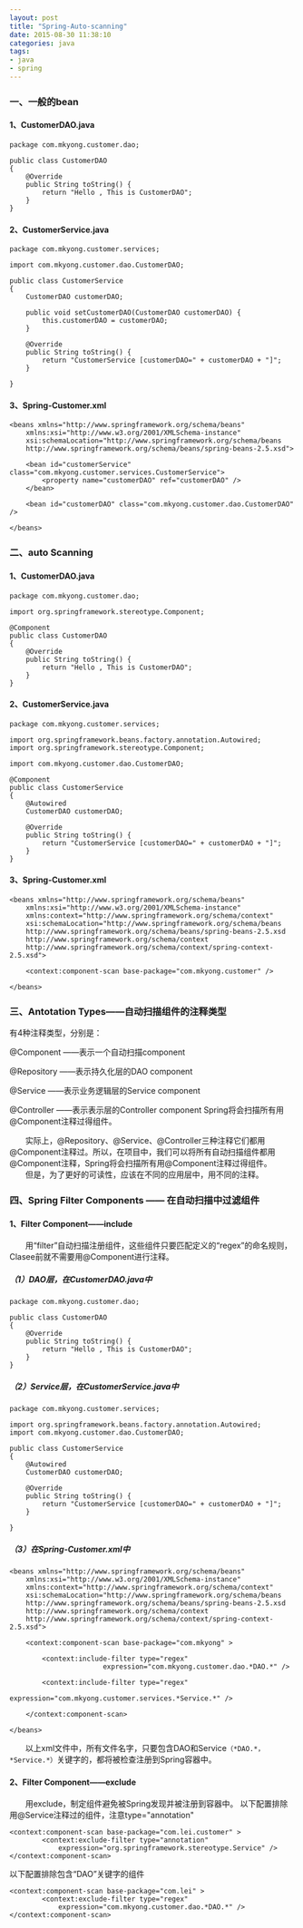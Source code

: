 ```yaml
---
layout: post
title: "Spring-Auto-scanning"
date: 2015-08-30 11:38:10
categories: java
tags: 
- java
- spring
---
```

### 一、一般的bean
#### 1、CustomerDAO.java
	package com.mkyong.customer.dao;
	
	public class CustomerDAO 
	{
		@Override
		public String toString() {
			return "Hello , This is CustomerDAO";
		}	
	}
#### 2、CustomerService.java
	package com.mkyong.customer.services;
	
	import com.mkyong.customer.dao.CustomerDAO;
	
	public class CustomerService 
	{
		CustomerDAO customerDAO;
	
		public void setCustomerDAO(CustomerDAO customerDAO) {
			this.customerDAO = customerDAO;
		}
	
		@Override
		public String toString() {
			return "CustomerService [customerDAO=" + customerDAO + "]";
		}
			
	}
#### 3、Spring-Customer.xml
	<beans xmlns="http://www.springframework.org/schema/beans"
		xmlns:xsi="http://www.w3.org/2001/XMLSchema-instance"
		xsi:schemaLocation="http://www.springframework.org/schema/beans
		http://www.springframework.org/schema/beans/spring-beans-2.5.xsd">
		
		<bean id="customerService" class="com.mkyong.customer.services.CustomerService">
			<property name="customerDAO" ref="customerDAO" />
		</bean>
	
		<bean id="customerDAO" class="com.mkyong.customer.dao.CustomerDAO" />
	
	</beans>
### 二、auto Scanning
#### 1、CustomerDAO.java
	package com.mkyong.customer.dao;
	
	import org.springframework.stereotype.Component;
	
	@Component
	public class CustomerDAO 
	{
		@Override
		public String toString() {
			return "Hello , This is CustomerDAO";
		}	
	}
#### 2、CustomerService.java
	package com.mkyong.customer.services;
	
	import org.springframework.beans.factory.annotation.Autowired;
	import org.springframework.stereotype.Component;
	
	import com.mkyong.customer.dao.CustomerDAO;
	
	@Component
	public class CustomerService 
	{
		@Autowired
		CustomerDAO customerDAO;
	
		@Override
		public String toString() {
			return "CustomerService [customerDAO=" + customerDAO + "]";
		}
	}
#### 3、Spring-Customer.xml
	<beans xmlns="http://www.springframework.org/schema/beans"
		xmlns:xsi="http://www.w3.org/2001/XMLSchema-instance"
		xmlns:context="http://www.springframework.org/schema/context"
		xsi:schemaLocation="http://www.springframework.org/schema/beans
		http://www.springframework.org/schema/beans/spring-beans-2.5.xsd
		http://www.springframework.org/schema/context
		http://www.springframework.org/schema/context/spring-context-2.5.xsd">
	
		<context:component-scan base-package="com.mkyong.customer" />
	
	</beans>
### 三、Antotation Types——自动扫描组件的注释类型

有4种注释类型，分别是：

@Component      ——表示一个自动扫描component

@Repository              ——表示持久化层的DAO component

@Service             ——表示业务逻辑层的Service component

@Controller        ——表示表示层的Controller component
Spring将会扫描所有用@Component注释过得组件。

　　实际上，@Repository、@Service、@Controller三种注释它们都用@Component注释过。所以，在项目中，我们可以将所有自动扫描组件都用@Component注释，Spring将会扫描所有用@Component注释过得组件。
　　但是，为了更好的可读性，应该在不同的应用层中，用不同的注释。
### 四、Spring Filter Components —— 在自动扫描中过滤组件
#### 1、Filter Component——include
　　用“filter”自动扫描注册组件，这些组件只要匹配定义的“regex”的命名规则，Clasee前就不需要用@Component进行注释。
##### （1）DAO层，在CustomerDAO.java中
	package com.mkyong.customer.dao;
	
	public class CustomerDAO 
	{
		@Override
		public String toString() {
			return "Hello , This is CustomerDAO";
		}	
	}
##### （2）Service层，在CustomerService.java中
	package com.mkyong.customer.services;
	
	import org.springframework.beans.factory.annotation.Autowired;
	import com.mkyong.customer.dao.CustomerDAO;
	
	public class CustomerService 
	{
		@Autowired
		CustomerDAO customerDAO;
	
		@Override
		public String toString() {
			return "CustomerService [customerDAO=" + customerDAO + "]";
		}
			
	}
##### （3）在Spring-Customer.xml中
	<beans xmlns="http://www.springframework.org/schema/beans"
		xmlns:xsi="http://www.w3.org/2001/XMLSchema-instance"
		xmlns:context="http://www.springframework.org/schema/context"
		xsi:schemaLocation="http://www.springframework.org/schema/beans
		http://www.springframework.org/schema/beans/spring-beans-2.5.xsd
		http://www.springframework.org/schema/context
		http://www.springframework.org/schema/context/spring-context-2.5.xsd">
	
		<context:component-scan base-package="com.mkyong" >
	
			<context:include-filter type="regex" 
	                       expression="com.mkyong.customer.dao.*DAO.*" />
	
			<context:include-filter type="regex" 
	                       expression="com.mkyong.customer.services.*Service.*" />
	
		</context:component-scan>
	
	</beans>
　　以上xml文件中，所有文件名字，只要包含DAO和Service`（*DAO.*，*Service.*）`关键字的，都将被检查注册到Spring容器中。
#### 2、Filter Component——exclude
　　用exclude，制定组件避免被Spring发现并被注册到容器中。
以下配置排除用@Service注释过的组件，注意type="annotation"

	<context:component-scan base-package="com.lei.customer" >
	        <context:exclude-filter type="annotation" 
	            expression="org.springframework.stereotype.Service" />        
	</context:component-scan>
以下配置排除包含“DAO”关键字的组件

	<context:component-scan base-package="com.lei" >
	        <context:exclude-filter type="regex" 
	            expression="com.mkyong.customer.dao.*DAO.*" />        
	</context:component-scan>
